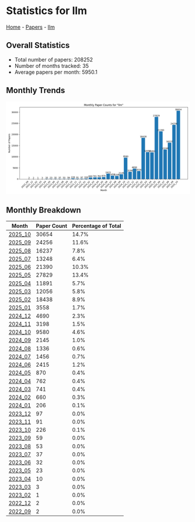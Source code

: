 # Statistics for llm

[Home](https://arxcompass.github.io) - [Papers](https://arxcompass.github.io/papers) - [llm](https://arxcompass.github.io/papers/llm)

## Overall Statistics

- Total number of papers: 208252
- Number of months tracked: 35
- Average papers per month: 5950.1

## Monthly Trends

![Monthly Paper Counts](monthly_stats.png)

## Monthly Breakdown

| Month | Paper Count | Percentage of Total |
| --- | --- | --- |
| [2025_10](./2025_10/papers_1.md) | 30654 | 14.7% |
| [2025_09](./2025_09/papers_1.md) | 24256 | 11.6% |
| [2025_08](./2025_08/papers_1.md) | 16237 | 7.8% |
| [2025_07](./2025_07/papers_1.md) | 13248 | 6.4% |
| [2025_06](./2025_06/papers_1.md) | 21390 | 10.3% |
| [2025_05](./2025_05/papers_1.md) | 27829 | 13.4% |
| [2025_04](./2025_04/papers_1.md) | 11891 | 5.7% |
| [2025_03](./2025_03/papers_1.md) | 12056 | 5.8% |
| [2025_02](./2025_02/papers_1.md) | 18438 | 8.9% |
| [2025_01](./2025_01/papers_1.md) | 3558 | 1.7% |
| [2024_12](./2024_12/papers_1.md) | 4690 | 2.3% |
| [2024_11](./2024_11/papers_1.md) | 3198 | 1.5% |
| [2024_10](./2024_10/papers_1.md) | 9580 | 4.6% |
| [2024_09](./2024_09/papers_1.md) | 2145 | 1.0% |
| [2024_08](./2024_08/papers_1.md) | 1336 | 0.6% |
| [2024_07](./2024_07/papers_1.md) | 1456 | 0.7% |
| [2024_06](./2024_06/papers_1.md) | 2415 | 1.2% |
| [2024_05](./2024_05/papers_1.md) | 870 | 0.4% |
| [2024_04](./2024_04/papers_1.md) | 762 | 0.4% |
| [2024_03](./2024_03/papers_1.md) | 741 | 0.4% |
| [2024_02](./2024_02/papers_1.md) | 660 | 0.3% |
| [2024_01](./2024_01/papers_1.md) | 206 | 0.1% |
| [2023_12](./2023_12/papers_1.md) | 97 | 0.0% |
| [2023_11](./2023_11/papers_1.md) | 91 | 0.0% |
| [2023_10](./2023_10/papers_1.md) | 226 | 0.1% |
| [2023_09](./2023_09/papers_1.md) | 59 | 0.0% |
| [2023_08](./2023_08/papers_1.md) | 53 | 0.0% |
| [2023_07](./2023_07/papers_1.md) | 37 | 0.0% |
| [2023_06](./2023_06/papers_1.md) | 32 | 0.0% |
| [2023_05](./2023_05/papers_1.md) | 23 | 0.0% |
| [2023_04](./2023_04/papers_1.md) | 10 | 0.0% |
| [2023_03](./2023_03/papers_1.md) | 3 | 0.0% |
| [2023_02](./2023_02/papers_1.md) | 1 | 0.0% |
| [2022_12](./2022_12/papers_1.md) | 2 | 0.0% |
| [2022_09](./2022_09/papers_1.md) | 2 | 0.0% |
